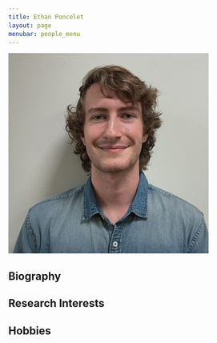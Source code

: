 ```yaml
---
title: Ethan Poncelet 
layout: page
menubar: people_menu
---
```


![ethanponcelet](/img/people/ethanponcelet.png)

## Biography

## Research Interests

## Hobbies

